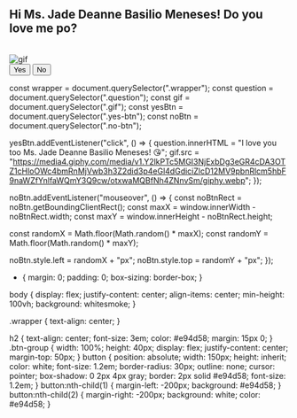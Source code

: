 <!DOCTYPE html>
<html lang="en">
<head>
    <meta charset="UTF-8">
    <meta name="viewport" content="width=device-width, initial-scale=1.0">
    <title>Document</title>
    <link rel="stylesheet" href="style.css"/>
</head>
<body>
    <div class="wrapper">
        <h2 class="question">Hi Ms. Jade Deanne Basilio Meneses! Do you love me po?</h2>
        <br>
        <img class="gif" alt="gif" src="https://media1.giphy.com/media/PcCh9x9Pz5d2CriuMQ/200.webp?cid=ecf05e47qngb0gxffx76i01qvjv1lgcouh7hhacjyow9rmr5&ep=v1_gifs_related&rid=200.webp&ct=s"/>
        <br>
        <div class="btn-group">
            <button class="yes-btn">Yes</button>
            <button class="no-btn">No</button>
        </div>
    </div>
    <script src="script.js"></script>
</body>
</html>

const wrapper = document.querySelector(".wrapper");
const question = document.querySelector(".question");
const gif = document.querySelector(".gif");
const yesBtn = document.querySelector(".yes-btn");
const noBtn = document.querySelector(".no-btn");

yesBtn.addEventListener("click", () => {
  question.innerHTML = "I love you too Ms. Jade Deanne Basilio Meneses! 😘";
  gif.src =
    "https://media4.giphy.com/media/v1.Y2lkPTc5MGI3NjExbDg3eGR4cDA3OTZ1cHloOWc4bmRnMjVwb3h3Z2did3p4eGl4dGdiciZlcD12MV9pbnRlcm5hbF9naWZfYnlfaWQmY3Q9cw/otxwaMQBfNh4ZNnvSm/giphy.webp";
});

noBtn.addEventListener("mouseover", () => {
  const noBtnRect = noBtn.getBoundingClientRect();
  const maxX = window.innerWidth - noBtnRect.width;
  const maxY = window.innerHeight - noBtnRect.height;

  const randomX = Math.floor(Math.random() * maxX);
  const randomY = Math.floor(Math.random() * maxY);

  noBtn.style.left = randomX + "px";
  noBtn.style.top = randomY + "px";
});


* {
    margin: 0;
    padding: 0;
    box-sizing: border-box;
}

body {
    display: flex;
    justify-content: center;
    align-items: center;
    min-height: 100vh;
    background: whitesmoke;
}

.wrapper {
    text-align: center;
}

h2 {
    text-align: center;
    font-size: 3em;
    color: #e94d58;
    margin: 15px 0;
}
.btn-group {
    width: 100%;
    height: 40px;
    display: flex;
    justify-content: center;
    margin-top: 50px;
}
button {
    position: absolute;
    width: 150px;
    height: inherit;
    color: white;
    font-size: 1.2em;
    border-radius: 30px;
    outline: none;
    cursor: pointer;
    box-shadow: 0 2px 4px gray;
    border: 2px solid #e94d58;
    font-size: 1.2em;
}
button:nth-child(1) {
    margin-left: -200px;
    background: #e94d58;
}
button:nth-child(2) {
    margin-right: -200px;
    background: white;
    color: #e94d58;
}
